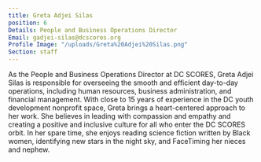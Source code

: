 ```yaml
---
title: Greta Adjei Silas
position: 6
Details: People and Business Operations Director
Email: gadjei-silas@dcscores.org
Profile Image: "/uploads/Greta%20Adjei%20Silas.png"
Section: staff
---
```


As the People and Business Operations Director at DC SCORES, Greta Adjei Silas is responsible for overseeing the smooth and efficient day-to-day operations, including human resources, business administration, and financial management. With close to 15 years of experience in the DC youth development nonprofit space, Greta brings a heart-centered approach to her work. She believes in leading with compassion and empathy and creating a positive and inclusive culture for all who enter the DC SCORES orbit. In her spare time, she enjoys reading science fiction written by Black women, identifying new stars in the night sky, and FaceTiming her nieces and nephew.